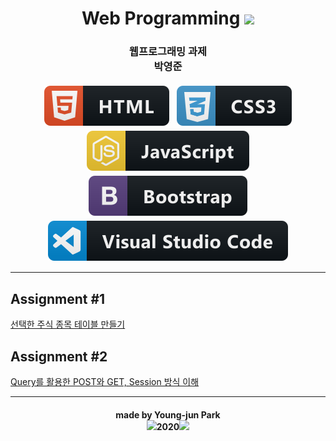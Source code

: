 <div align="center">
  <h1>Web Programming <img src="https://media.giphy.com/media/dxODB9UE879RDqAh3o/giphy.gif" width="50px"></h1>
  
  <h3>웹프로그래밍 과제<br/>박영준</h3>
</div>

<p align="center">

  <img src="https://github.com/jun108059/jun108059/blob/master/svg/dev/languages/html.svg" alt="html" style="vertical-align:top; margin:4px">    
  <img src="https://github.com/jun108059/jun108059/blob/master/svg/dev/languages/css3.svg" alt="css3" style="vertical-align:top; margin:4px">
  <img src="https://github.com/jun108059/jun108059/blob/master/svg/dev/languages/js.svg" alt="js" style="vertical-align:top; margin:4px">
  <img src="https://github.com/jun108059/jun108059/blob/master/svg/dev/frameworks/bootstrap.svg" alt="bootstrap" style="vertical-align:top; margin:4px">    

  <img src="https://github.com/jun108059/jun108059/blob/master/svg/dev/tools/visualstudio_code.svg" alt="vscode" style="vertical-align:top; margin:4px">

</p>

---

## Assignment #1

[선택한 주식 종목 테이블 만들기](/StockPriceTable/)

## Assignment #2

[Query를 활용한 POST와 GET, Session 방식 이해](/StockPriceQuery/)

---

<div align="center">
  <h4>made by Young-jun Park<br/><img src="https://media.giphy.com/media/L1cg88lFnD1l7T2e93/giphy.gif" width="30">2020<img src="https://media.giphy.com/media/WUlplcMpOCEmTGBtBW/giphy.gif" width="30">
  </h4>
</div>